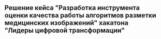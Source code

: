## Решение кейса "Разработка инструмента оценки качества работы алгоритмов разметки медицинских изображений" хакатона "Лидеры цифровой трансформации"
